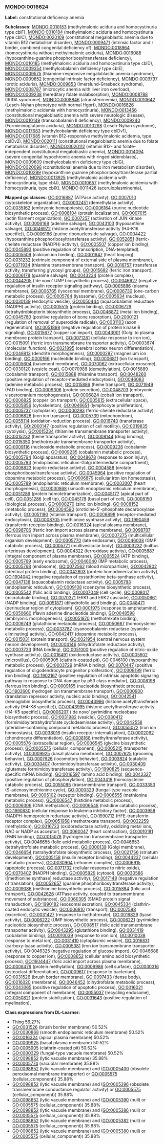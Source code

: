 
### [MONDO:0016624](http://purl.obolibrary.org/obo/MONDO_0016624)
**Label:** constitutional deficiency anemia

**Subclasses:** [MONDO:0010183](http://purl.obolibrary.org/obo/MONDO_0010183) (methylmalonic aciduria and homocystinuria type cblF), [MONDO:0010184](http://purl.obolibrary.org/obo/MONDO_0010184) (methylmalonic aciduria and homocystinuria type cblC), [MONDO:0020109](http://purl.obolibrary.org/obo/MONDO_0020109) (constitutional megaloblastic anemia due to vitamin B12 metabolism disorder), [MONDO:0009471](http://purl.obolibrary.org/obo/MONDO_0009471) (intrinsic factor and r binder, combined congenital deficiency of), [MONDO:0018964](http://purl.obolibrary.org/obo/MONDO_0018964) (homocystinuria without methylmalonic aciduria), [MONDO:0016088](http://purl.obolibrary.org/obo/MONDO_0016088) (hypoxanthine-guanine phosphoribosyltransferase deficiency), [MONDO:0010185](http://purl.obolibrary.org/obo/MONDO_0010185) (methylmalonic aciduria and homocystinuria type cblD), [MONDO:0009354](http://purl.obolibrary.org/obo/MONDO_0009354) (methylcobalamin deficiency type cblE), [MONDO:0009575](http://purl.obolibrary.org/obo/MONDO_0009575) (thiamine-responsive megaloblastic anemia syndrome), [MONDO:0009852](http://purl.obolibrary.org/obo/MONDO_0009852) (congenital intrinsic factor deficiency), [MONDO:0009797](http://purl.obolibrary.org/obo/MONDO_0009797) (orotic aciduria), [MONDO:0009853](http://purl.obolibrary.org/obo/MONDO_0009853) (Imerslund-Grasbeck syndrome), [MONDO:0008787](http://purl.obolibrary.org/obo/MONDO_0008787) (microcytic anemia with liver iron overload), [MONDO:0009238](http://purl.obolibrary.org/obo/MONDO_0009238) (hereditary folate malabsorption), [MONDO:0008788](http://purl.obolibrary.org/obo/MONDO_0008788) (IRIDA syndrome), [MONDO:0008846](http://purl.obolibrary.org/obo/MONDO_0008846) (atransferrinemia), [MONDO:0010642](http://purl.obolibrary.org/obo/MONDO_0010642) (Lesch-Nyhan phenotype with normal Hgprt), [MONDO:0016826](http://purl.obolibrary.org/obo/MONDO_0016826) (methylmalonic acidemia with homocystinuria), [MONDO:0013456](http://purl.obolibrary.org/obo/MONDO_0013456) (constitutional megaloblastic anemia with severe neurologic disease), [MONDO:0010149](http://purl.obolibrary.org/obo/MONDO_0010149) (transcobalamin II deficiency), [MONDO:0009240](http://purl.obolibrary.org/obo/MONDO_0009240) (Formiminoglutamic aciduria), [MONDO:0010298](http://purl.obolibrary.org/obo/MONDO_0010298) (Lesch-Nyhan syndrome), [MONDO:0017683](http://purl.obolibrary.org/obo/MONDO_0017683) (methylcobalamin deficiency type cblDv1), [MONDO:0017685](http://purl.obolibrary.org/obo/MONDO_0017685) (vitamin B12-responsive methylmalonic acidemia, type cblDv2), [MONDO:0020111](http://purl.obolibrary.org/obo/MONDO_0020111) (constitutional megaloblastic anemia due to folate metabolism disorder), [MONDO:0020112](http://purl.obolibrary.org/obo/MONDO_0020112) (vitamin B12- and folate-independent constitutional megaloblastic anemia), [MONDO:0014094](http://purl.obolibrary.org/obo/MONDO_0014094) (severe congenital hypochromic anemia with ringed sideroblasts), [MONDO:0009609](http://purl.obolibrary.org/obo/MONDO_0009609) (methylcobalamin deficiency type cblG), [MONDO:0020098](http://purl.obolibrary.org/obo/MONDO_0020098) (constitutional anemia due to iron metabolism disorder), [MONDO:0010299](http://purl.obolibrary.org/obo/MONDO_0010299) (hypoxanthine guanine phosphoribosyltransferase partial deficiency), [MONDO:0013925](http://purl.obolibrary.org/obo/MONDO_0013925) (methylmalonic acidemia with homocystinuria, type cblJ), [MONDO:0010657](http://purl.obolibrary.org/obo/MONDO_0010657) (methylmalonic acidemia with homocystinuria, type cblX), [MONDO:0011426](http://purl.obolibrary.org/obo/MONDO_0011426) (aceruloplasminemia), 

**Mapped go classes:** [GO:0016887](http://purl.obolibrary.org/obo/GO_0016887) (ATPase activity), [GO:0007010](http://purl.obolibrary.org/obo/GO_0007010) (cytoskeleton organization), [GO:0032451](http://purl.obolibrary.org/obo/GO_0032451) (demethylase activity), [GO:0035162](http://purl.obolibrary.org/obo/GO_0035162) (embryonic hemopoiesis), [GO:0006164](http://purl.obolibrary.org/obo/GO_0006164) (purine nucleotide biosynthetic process), [GO:0008104](http://purl.obolibrary.org/obo/GO_0008104) (protein localization), [GO:0007015](http://purl.obolibrary.org/obo/GO_0007015) (actin filament organization), [GO:0007257](http://purl.obolibrary.org/obo/GO_0007257) (activation of JUN kinase activity), [GO:0006168](http://purl.obolibrary.org/obo/GO_0006168) (adenine salvage), [GO:0043103](http://purl.obolibrary.org/obo/GO_0043103) (hypoxanthine salvage), [GO:0046972](http://purl.obolibrary.org/obo/GO_0046972) (histone acetyltransferase activity (H4-K16 specific)), [GO:0006166](http://purl.obolibrary.org/obo/GO_0006166) (purine ribonucleoside salvage), [GO:0004422](http://purl.obolibrary.org/obo/GO_0004422) (hypoxanthine phosphoribosyltransferase activity), [GO:0052851](http://purl.obolibrary.org/obo/GO_0052851) (ferric-chelate reductase (NADPH) activity), [GO:0005507](http://purl.obolibrary.org/obo/GO_0005507) (copper ion binding), [GO:0045893](http://purl.obolibrary.org/obo/GO_0045893) (positive regulation of transcription, DNA-templated), [GO:0005509](http://purl.obolibrary.org/obo/GO_0005509) (calcium ion binding), [GO:0001947](http://purl.obolibrary.org/obo/GO_0001947) (heart looping), [GO:0031232](http://purl.obolibrary.org/obo/GO_0031232) (extrinsic component of external side of plasma membrane), [GO:0071934](http://purl.obolibrary.org/obo/GO_0071934) (thiamine transmembrane transport), [GO:0016757](http://purl.obolibrary.org/obo/GO_0016757) (transferase activity, transferring glycosyl groups), [GO:0015682](http://purl.obolibrary.org/obo/GO_0015682) (ferric iron transport), [GO:0006178](http://purl.obolibrary.org/obo/GO_0006178) (guanine salvage), [GO:0043234](http://purl.obolibrary.org/obo/GO_0043234) (protein complex), [GO:0044205](http://purl.obolibrary.org/obo/GO_0044205) ('de novo' UMP biosynthetic process), [GO:0046627](http://purl.obolibrary.org/obo/GO_0046627) (negative regulation of insulin receptor signaling pathway), [GO:0005886](http://purl.obolibrary.org/obo/GO_0005886) (plasma membrane), [GO:0005765](http://purl.obolibrary.org/obo/GO_0005765) (lysosomal membrane), [GO:0006730](http://purl.obolibrary.org/obo/GO_0006730) (one-carbon metabolic process), [GO:0005764](http://purl.obolibrary.org/obo/GO_0005764) (lysosome), [GO:0005634](http://purl.obolibrary.org/obo/GO_0005634) (nucleus), [GO:0030139](http://purl.obolibrary.org/obo/GO_0030139) (endocytic vesicle), [GO:0050444](http://purl.obolibrary.org/obo/GO_0050444) (aquacobalamin reductase (NADPH) activity), [GO:0005515](http://purl.obolibrary.org/obo/GO_0005515) (protein binding), [GO:0006729](http://purl.obolibrary.org/obo/GO_0006729) (tetrahydrobiopterin biosynthetic process), [GO:0046872](http://purl.obolibrary.org/obo/GO_0046872) (metal ion binding), [GO:0045780](http://purl.obolibrary.org/obo/GO_0045780) (positive regulation of bone resorption), [GO:2000121](http://purl.obolibrary.org/obo/GO_2000121) (regulation of removal of superoxide radicals), [GO:0031103](http://purl.obolibrary.org/obo/GO_0031103) (axon regeneration), [GO:0051898](http://purl.obolibrary.org/obo/GO_0051898) (negative regulation of protein kinase B signaling), [GO:0015677](http://purl.obolibrary.org/obo/GO_0015677) (copper ion import), [GO:0043001](http://purl.obolibrary.org/obo/GO_0043001) (Golgi to plasma membrane protein transport), [GO:0071281](http://purl.obolibrary.org/obo/GO_0071281) (cellular response to iron ion), [GO:0015091](http://purl.obolibrary.org/obo/GO_0015091) (ferric iron transmembrane transporter activity), [GO:0003674](http://purl.obolibrary.org/obo/GO_0003674) (molecular_function), [GO:0021895](http://purl.obolibrary.org/obo/GO_0021895) (cerebral cortex neuron differentiation), [GO:0048813](http://purl.obolibrary.org/obo/GO_0048813) (dendrite morphogenesis), [GO:0000287](http://purl.obolibrary.org/obo/GO_0000287) (magnesium ion binding), [GO:0000166](http://purl.obolibrary.org/obo/GO_0000166) (nucleotide binding), [GO:0006811](http://purl.obolibrary.org/obo/GO_0006811) (ion transport), [GO:0005604](http://purl.obolibrary.org/obo/GO_0005604) (basement membrane), [GO:0070062](http://purl.obolibrary.org/obo/GO_0070062) (extracellular exosome), [GO:0030120](http://purl.obolibrary.org/obo/GO_0030120) (vesicle coat), [GO:0070988](http://purl.obolibrary.org/obo/GO_0070988) (demethylation), [GO:0015889](http://purl.obolibrary.org/obo/GO_0015889) (cobalamin transport), [GO:0015888](http://purl.obolibrary.org/obo/GO_0015888) (thiamine transport), [GO:0048260](http://purl.obolibrary.org/obo/GO_0048260) (positive regulation of receptor-mediated endocytosis), [GO:0046083](http://purl.obolibrary.org/obo/GO_0046083) (adenine metabolic process), [GO:0015886](http://purl.obolibrary.org/obo/GO_0015886) (heme transport), [GO:0071949](http://purl.obolibrary.org/obo/GO_0071949) (FAD binding), [GO:0009306](http://purl.obolibrary.org/obo/GO_0009306) (protein secretion), [GO:0048703](http://purl.obolibrary.org/obo/GO_0048703) (embryonic viscerocranium morphogenesis), [GO:0006824](http://purl.obolibrary.org/obo/GO_0006824) (cobalt ion transport), [GO:0006825](http://purl.obolibrary.org/obo/GO_0006825) (copper ion transport), [GO:0005615](http://purl.obolibrary.org/obo/GO_0005615) (extracellular space), [GO:0005856](http://purl.obolibrary.org/obo/GO_0005856) (cytoskeleton), [GO:0046651](http://purl.obolibrary.org/obo/GO_0046651) (lymphocyte proliferation), [GO:0005737](http://purl.obolibrary.org/obo/GO_0005737) (cytoplasm), [GO:0000293](http://purl.obolibrary.org/obo/GO_0000293) (ferric-chelate reductase activity), [GO:0006826](http://purl.obolibrary.org/obo/GO_0006826) (iron ion transport), [GO:0005739](http://purl.obolibrary.org/obo/GO_0005739) (mitochondrion), [GO:0055114](http://purl.obolibrary.org/obo/GO_0055114) (oxidation-reduction process), [GO:0016740](http://purl.obolibrary.org/obo/GO_0016740) (transferase activity), [GO:2000147](http://purl.obolibrary.org/obo/GO_2000147) (positive regulation of cell motility), [GO:0019835](http://purl.obolibrary.org/obo/GO_0019835) (cytolysis), [GO:0015234](http://purl.obolibrary.org/obo/GO_0015234) (thiamine transmembrane transporter activity), [GO:0015232](http://purl.obolibrary.org/obo/GO_0015232) (heme transporter activity), [GO:0008144](http://purl.obolibrary.org/obo/GO_0008144) (drug binding), [GO:0015350](http://purl.obolibrary.org/obo/GO_0015350) (methotrexate transmembrane transporter activity), [GO:0009116](http://purl.obolibrary.org/obo/GO_0009116) (nucleoside metabolic process), [GO:0009236](http://purl.obolibrary.org/obo/GO_0009236) (cobalamin biosynthetic process), [GO:0009235](http://purl.obolibrary.org/obo/GO_0009235) (cobalamin metabolic process), [GO:0005794](http://purl.obolibrary.org/obo/GO_0005794) (Golgi apparatus), [GO:0048678](http://purl.obolibrary.org/obo/GO_0048678) (response to axon injury), [GO:0005793](http://purl.obolibrary.org/obo/GO_0005793) (endoplasmic reticulum-Golgi intermediate compartment), [GO:0008823](http://purl.obolibrary.org/obo/GO_0008823) (cupric reductase activity), [GO:0004588](http://purl.obolibrary.org/obo/GO_0004588) (orotate phosphoribosyltransferase activity), [GO:0045964](http://purl.obolibrary.org/obo/GO_0045964) (positive regulation of dopamine metabolic process), [GO:0006879](http://purl.obolibrary.org/obo/GO_0006879) (cellular iron ion homeostasis), [GO:0005789](http://purl.obolibrary.org/obo/GO_0005789) (endoplasmic reticulum membrane), [GO:0003007](http://purl.obolibrary.org/obo/GO_0003007) (heart morphogenesis), [GO:0030868](http://purl.obolibrary.org/obo/GO_0030868) (smooth endoplasmic reticulum membrane), [GO:0051289](http://purl.obolibrary.org/obo/GO_0051289) (protein homotetramerization), [GO:0045177](http://purl.obolibrary.org/obo/GO_0045177) (apical part of cell), [GO:0051286](http://purl.obolibrary.org/obo/GO_0051286) (cell tip), [GO:0045178](http://purl.obolibrary.org/obo/GO_0045178) (basal part of cell), [GO:0008150](http://purl.obolibrary.org/obo/GO_0008150) (biological_process), [GO:0008270](http://purl.obolibrary.org/obo/GO_0008270) (zinc ion binding), [GO:0008152](http://purl.obolibrary.org/obo/GO_0008152) (metabolic process), [GO:0004590](http://purl.obolibrary.org/obo/GO_0004590) (orotidine-5'-phosphate decarboxylase activity), [GO:0051180](http://purl.obolibrary.org/obo/GO_0051180) (vitamin transport), [GO:0006898](http://purl.obolibrary.org/obo/GO_0006898) (receptor-mediated endocytosis), [GO:0008705](http://purl.obolibrary.org/obo/GO_0008705) (methionine synthase activity), [GO:1990459](http://purl.obolibrary.org/obo/GO_1990459) (transferrin receptor binding), [GO:0016324](http://purl.obolibrary.org/obo/GO_0016324) (apical plasma membrane), [GO:0098706](http://purl.obolibrary.org/obo/GO_0098706) (ferric iron import across plasma membrane), [GO:0098707](http://purl.obolibrary.org/obo/GO_0098707) (ferrous iron import across plasma membrane), [GO:0007275](http://purl.obolibrary.org/obo/GO_0007275) (multicellular organism development), [GO:0005770](http://purl.obolibrary.org/obo/GO_0005770) (late endosome), [GO:0046038](http://purl.obolibrary.org/obo/GO_0046038) (GMP catabolic process), [GO:0005771](http://purl.obolibrary.org/obo/GO_0005771) (multivesicular body), [GO:0003232](http://purl.obolibrary.org/obo/GO_0003232) (bulbus arteriosus development), [GO:0004322](http://purl.obolibrary.org/obo/GO_0004322) (ferroxidase activity), [GO:0005887](http://purl.obolibrary.org/obo/GO_0005887) (integral component of plasma membrane), [GO:0005524](http://purl.obolibrary.org/obo/GO_0005524) (ATP binding), [GO:0005769](http://purl.obolibrary.org/obo/GO_0005769) (early endosome), [GO:0046040](http://purl.obolibrary.org/obo/GO_0046040) (IMP metabolic process), [GO:0005768](http://purl.obolibrary.org/obo/GO_0005768) (endosome), [GO:0072562](http://purl.obolibrary.org/obo/GO_0072562) (blood microparticle), [GO:0042802](http://purl.obolibrary.org/obo/GO_0042802) (identical protein binding), [GO:0042803](http://purl.obolibrary.org/obo/GO_0042803) (protein homodimerization activity), [GO:1904042](http://purl.obolibrary.org/obo/GO_1904042) (negative regulation of cystathionine beta-synthase activity), [GO:0047138](http://purl.obolibrary.org/obo/GO_0047138) (aquacobalamin reductase activity), [GO:0005783](http://purl.obolibrary.org/obo/GO_0005783) (endoplasmic reticulum), [GO:0009108](http://purl.obolibrary.org/obo/GO_0009108) (coenzyme biosynthetic process), [GO:0005542](http://purl.obolibrary.org/obo/GO_0005542) (folic acid binding), [GO:0007049](http://purl.obolibrary.org/obo/GO_0007049) (cell cycle), [GO:0008017](http://purl.obolibrary.org/obo/GO_0008017) (microtubule binding), [GO:0070371](http://purl.obolibrary.org/obo/GO_0070371) (ERK1 and ERK2 cascade), [GO:0050661](http://purl.obolibrary.org/obo/GO_0050661) (NADP binding), [GO:0051871](http://purl.obolibrary.org/obo/GO_0051871) (dihydrofolic acid binding), [GO:0048471](http://purl.obolibrary.org/obo/GO_0048471) (perinuclear region of cytoplasm), [GO:0001975](http://purl.obolibrary.org/obo/GO_0001975) (response to amphetamine), [GO:0050660](http://purl.obolibrary.org/obo/GO_0050660) (flavin adenine dinucleotide binding), [GO:0048598](http://purl.obolibrary.org/obo/GO_0048598) (embryonic morphogenesis), [GO:0051870](http://purl.obolibrary.org/obo/GO_0051870) (methotrexate binding), [GO:0006749](http://purl.obolibrary.org/obo/GO_0006749) (glutathione metabolic process), [GO:0050667](http://purl.obolibrary.org/obo/GO_0050667) (homocysteine metabolic process), [GO:0033787](http://purl.obolibrary.org/obo/GO_0033787) (cyanocobalamin reductase (cyanide-eliminating) activity), [GO:0042417](http://purl.obolibrary.org/obo/GO_0042417) (dopamine metabolic process), [GO:0015031](http://purl.obolibrary.org/obo/GO_0015031) (protein transport), [GO:0021954](http://purl.obolibrary.org/obo/GO_0021954) (central nervous system neuron development), [GO:0004146](http://purl.obolibrary.org/obo/GO_0004146) (dihydrofolate reductase activity), [GO:0003723](http://purl.obolibrary.org/obo/GO_0003723) (RNA binding), [GO:0051000](http://purl.obolibrary.org/obo/GO_0051000) (positive regulation of nitric-oxide synthase activity), [GO:0016491](http://purl.obolibrary.org/obo/GO_0016491) (oxidoreductase activity), [GO:0005902](http://purl.obolibrary.org/obo/GO_0005902) (microvillus), [GO:0005905](http://purl.obolibrary.org/obo/GO_0005905) (clathrin-coated pit), [GO:0046100](http://purl.obolibrary.org/obo/GO_0046100) (hypoxanthine metabolic process), [GO:0003729](http://purl.obolibrary.org/obo/GO_0003729) (mRNA binding), [GO:0070447](http://purl.obolibrary.org/obo/GO_0070447) (positive regulation of oligodendrocyte progenitor proliferation), [GO:0008199](http://purl.obolibrary.org/obo/GO_0008199) (ferric iron binding), [GO:1902167](http://purl.obolibrary.org/obo/GO_1902167) (positive regulation of intrinsic apoptotic signaling pathway in response to DNA damage by p53 class mediator), [GO:0008198](http://purl.obolibrary.org/obo/GO_0008198) (ferrous iron binding), [GO:0009165](http://purl.obolibrary.org/obo/GO_0009165) (nucleotide biosynthetic process), [GO:1902600](http://purl.obolibrary.org/obo/GO_1902600) (hydrogen ion transmembrane transport), [GO:0000900](http://purl.obolibrary.org/obo/GO_0000900) (translation repressor activity, nucleic acid binding), [GO:0042541](http://purl.obolibrary.org/obo/GO_0042541) (hemoglobin biosynthetic process), [GO:0043996](http://purl.obolibrary.org/obo/GO_0043996) (histone acetyltransferase activity (H4-K8 specific)), [GO:0043995](http://purl.obolibrary.org/obo/GO_0043995) (histone acetyltransferase activity (H4-K5 specific)), [GO:0006207](http://purl.obolibrary.org/obo/GO_0006207) ('de novo' pyrimidine nucleobase biosynthetic process), [GO:0031982](http://purl.obolibrary.org/obo/GO_0031982) (vesicle), [GO:0030412](http://purl.obolibrary.org/obo/GO_0030412) (formimidoyltetrahydrofolate cyclodeaminase activity), [GO:0042558](http://purl.obolibrary.org/obo/GO_0042558) (pteridine-containing compound metabolic process), [GO:0055072](http://purl.obolibrary.org/obo/GO_0055072) (iron ion homeostasis), [GO:0038016](http://purl.obolibrary.org/obo/GO_0038016) (insulin receptor internalization), [GO:0002062](http://purl.obolibrary.org/obo/GO_0002062) (chondrocyte differentiation), [GO:0008168](http://purl.obolibrary.org/obo/GO_0008168) (methyltransferase activity), [GO:0005576](http://purl.obolibrary.org/obo/GO_0005576) (extracellular region), [GO:0006545](http://purl.obolibrary.org/obo/GO_0006545) (glycine biosynthetic process), [GO:0005575](http://purl.obolibrary.org/obo/GO_0005575) (cellular_component), [GO:0005215](http://purl.obolibrary.org/obo/GO_0005215) (transporter activity), [GO:0009925](http://purl.obolibrary.org/obo/GO_0009925) (basal plasma membrane), [GO:0007625](http://purl.obolibrary.org/obo/GO_0007625) (grooming behavior), [GO:0007626](http://purl.obolibrary.org/obo/GO_0007626) (locomotory behavior), [GO:0003824](http://purl.obolibrary.org/obo/GO_0003824) (catalytic activity), [GO:0030407](http://purl.obolibrary.org/obo/GO_0030407) (formimidoyltransferase activity), [GO:0030409](http://purl.obolibrary.org/obo/GO_0030409) (glutamate formimidoyltransferase activity), [GO:1990825](http://purl.obolibrary.org/obo/GO_1990825) (sequence-specific mRNA binding), [GO:0016597](http://purl.obolibrary.org/obo/GO_0016597) (amino acid binding), [GO:0042327](http://purl.obolibrary.org/obo/GO_0042327) (positive regulation of phosphorylation), [GO:0043418](http://purl.obolibrary.org/obo/GO_0043418) (homocysteine catabolic process), [GO:0055085](http://purl.obolibrary.org/obo/GO_0055085) (transmembrane transport), [GO:0033353](http://purl.obolibrary.org/obo/GO_0033353) (S-adenosylmethionine cycle), [GO:0000329](http://purl.obolibrary.org/obo/GO_0000329) (fungal-type vacuole membrane), [GO:0005102](http://purl.obolibrary.org/obo/GO_0005102) (receptor binding), [GO:0006555](http://purl.obolibrary.org/obo/GO_0006555) (methionine metabolic process), [GO:0006547](http://purl.obolibrary.org/obo/GO_0006547) (histidine metabolic process), [GO:0006306](http://purl.obolibrary.org/obo/GO_0006306) (DNA methylation), [GO:0006548](http://purl.obolibrary.org/obo/GO_0006548) (histidine catabolic process), [GO:1990830](http://purl.obolibrary.org/obo/GO_1990830) (cellular response to leukemia inhibitory factor), [GO:0003958](http://purl.obolibrary.org/obo/GO_0003958) (NADPH-hemoprotein reductase activity), [GO:1990712](http://purl.obolibrary.org/obo/GO_1990712) (HFE-transferrin receptor complex), [GO:0051958](http://purl.obolibrary.org/obo/GO_0051958) (methotrexate transport), [GO:0032259](http://purl.obolibrary.org/obo/GO_0032259) (methylation), [GO:0016723](http://purl.obolibrary.org/obo/GO_0016723) (oxidoreductase activity, oxidizing metal ions, NAD or NADP as acceptor), [GO:0060047](http://purl.obolibrary.org/obo/GO_0060047) (heart contraction), [GO:0010181](http://purl.obolibrary.org/obo/GO_0010181) (FMN binding), [GO:0015078](http://purl.obolibrary.org/obo/GO_0015078) (hydrogen ion transmembrane transporter activity), [GO:0046655](http://purl.obolibrary.org/obo/GO_0046655) (folic acid metabolic process), [GO:0046653](http://purl.obolibrary.org/obo/GO_0046653) (tetrahydrofolate metabolic process), [GO:0000139](http://purl.obolibrary.org/obo/GO_0000139) (Golgi membrane), [GO:0046654](http://purl.obolibrary.org/obo/GO_0046654) (tetrahydrofolate biosynthetic process), [GO:0021756](http://purl.obolibrary.org/obo/GO_0021756) (striatum development), [GO:0005158](http://purl.obolibrary.org/obo/GO_0005158) (insulin receptor binding), [GO:0044237](http://purl.obolibrary.org/obo/GO_0044237) (cellular metabolic process), [GO:0030904](http://purl.obolibrary.org/obo/GO_0030904) (retromer complex), [GO:0006915](http://purl.obolibrary.org/obo/GO_0006915) (apoptotic process), [GO:0071732](http://purl.obolibrary.org/obo/GO_0071732) (cellular response to nitric oxide), [GO:0070402](http://purl.obolibrary.org/obo/GO_0070402) (NADPH binding), [GO:0005829](http://purl.obolibrary.org/obo/GO_0005829) (cytosol), [GO:0030586](http://purl.obolibrary.org/obo/GO_0030586) ([methionine synthase] reductase activity), [GO:0017148](http://purl.obolibrary.org/obo/GO_0017148) (negative regulation of translation), [GO:0052657](http://purl.obolibrary.org/obo/GO_0052657) (guanine phosphoribosyltransferase activity), [GO:0009086](http://purl.obolibrary.org/obo/GO_0009086) (methionine biosynthetic process), [GO:0015884](http://purl.obolibrary.org/obo/GO_0015884) (folic acid transport), [GO:0042626](http://purl.obolibrary.org/obo/GO_0042626) (ATPase activity, coupled to transmembrane movement of substances), [GO:0060395](http://purl.obolibrary.org/obo/GO_0060395) (SMAD protein signal transduction), [GO:1990182](http://purl.obolibrary.org/obo/GO_1990182) (exosomal secretion), [GO:0045334](http://purl.obolibrary.org/obo/GO_0045334) (clathrin-coated endocytic vesicle), [GO:0006810](http://purl.obolibrary.org/obo/GO_0006810) (transport), [GO:0007588](http://purl.obolibrary.org/obo/GO_0007588) (excretion), [GO:0031427](http://purl.obolibrary.org/obo/GO_0031427) (response to methotrexate), [GO:0016829](http://purl.obolibrary.org/obo/GO_0016829) (lyase activity), [GO:0006222](http://purl.obolibrary.org/obo/GO_0006222) (UMP biosynthetic process), [GO:0006221](http://purl.obolibrary.org/obo/GO_0006221) (pyrimidine nucleotide biosynthetic process), [GO:0008517](http://purl.obolibrary.org/obo/GO_0008517) (folic acid transmembrane transporter activity), [GO:0043295](http://purl.obolibrary.org/obo/GO_0043295) (glutathione binding), [GO:0031419](http://purl.obolibrary.org/obo/GO_0031419) (cobalamin binding), [GO:0010039](http://purl.obolibrary.org/obo/GO_0010039) (response to iron ion), [GO:0010038](http://purl.obolibrary.org/obo/GO_0010038) (response to metal ion), [GO:0031410](http://purl.obolibrary.org/obo/GO_0031410) (cytoplasmic vesicle), [GO:0016831](http://purl.obolibrary.org/obo/GO_0016831) (carboxy-lyase activity), [GO:0005381](http://purl.obolibrary.org/obo/GO_0005381) (iron ion transmembrane transporter activity), [GO:0046325](http://purl.obolibrary.org/obo/GO_0046325) (negative regulation of glucose import), [GO:0046688](http://purl.obolibrary.org/obo/GO_0046688) (response to copper ion), [GO:0008652](http://purl.obolibrary.org/obo/GO_0008652) (cellular amino acid biosynthetic process), [GO:1904447](http://purl.obolibrary.org/obo/GO_1904447) (folic acid import across plasma membrane), [GO:0006479](http://purl.obolibrary.org/obo/GO_0006479) (protein methylation), [GO:0009986](http://purl.obolibrary.org/obo/GO_0009986) (cell surface), [GO:0030316](http://purl.obolibrary.org/obo/GO_0030316) (osteoclast differentiation), [GO:0009617](http://purl.obolibrary.org/obo/GO_0009617) (response to bacterium), [GO:0031526](http://purl.obolibrary.org/obo/GO_0031526) (brush border membrane), [GO:0097433](http://purl.obolibrary.org/obo/GO_0097433) (dense body), [GO:0016020](http://purl.obolibrary.org/obo/GO_0016020) (membrane), [GO:0046452](http://purl.obolibrary.org/obo/GO_0046452) (dihydrofolate metabolic process), [GO:0043065](http://purl.obolibrary.org/obo/GO_0043065) (positive regulation of apoptotic process), [GO:0016021](http://purl.obolibrary.org/obo/GO_0016021) (integral component of membrane), [GO:0055037](http://purl.obolibrary.org/obo/GO_0055037) (recycling endosome), [GO:0050821](http://purl.obolibrary.org/obo/GO_0050821) (protein stabilization), [GO:0031643](http://purl.obolibrary.org/obo/GO_0031643) (positive regulation of myelination), 

**Class expressions from DL-Learner:**

- Thing 56.27%
- [GO:0031526](http://purl.obolibrary.org/obo/GO_0031526) (brush border membrane) 50.52%
- [GO:0030868](http://purl.obolibrary.org/obo/GO_0030868) (smooth endoplasmic reticulum membrane) 50.52%
- [GO:0016324](http://purl.obolibrary.org/obo/GO_0016324) (apical plasma membrane) 50.52%
- [GO:0009925](http://purl.obolibrary.org/obo/GO_0009925) (basal plasma membrane) 50.52%
- [GO:0005905](http://purl.obolibrary.org/obo/GO_0005905) (clathrin-coated pit) 50.52%
- [GO:0000329](http://purl.obolibrary.org/obo/GO_0000329) (fungal-type vacuole membrane) 50.52%
- [GO:0098852](http://purl.obolibrary.org/obo/GO_0098852) (lytic vacuole membrane) 35.88%
- [GO:0005774](http://purl.obolibrary.org/obo/GO_0005774) (vacuolar membrane) 35.88%
- [GO:0098852](http://purl.obolibrary.org/obo/GO_0098852) (lytic vacuole membrane) and ([GO:0005400](http://purl.obolibrary.org/obo/GO_0005400) (obsolete peroxisomal membrane transporter) or [GO:0005575](http://purl.obolibrary.org/obo/GO_0005575) (cellular_component)) 35.88%
- [GO:0098852](http://purl.obolibrary.org/obo/GO_0098852) (lytic vacuole membrane) and ([GO:0005396](http://purl.obolibrary.org/obo/GO_0005396) (obsolete transmembrane conductance regulator activity) or [GO:0005575](http://purl.obolibrary.org/obo/GO_0005575) (cellular_component)) 35.88%
- [GO:0098852](http://purl.obolibrary.org/obo/GO_0098852) (lytic vacuole membrane) and ([GO:0005390](http://purl.obolibrary.org/obo/GO_0005390) (null) or [GO:0005575](http://purl.obolibrary.org/obo/GO_0005575) (cellular_component)) 35.88%
- [GO:0098852](http://purl.obolibrary.org/obo/GO_0098852) (lytic vacuole membrane) and ([GO:0005386](http://purl.obolibrary.org/obo/GO_0005386) (null) or [GO:0005575](http://purl.obolibrary.org/obo/GO_0005575) (cellular_component)) 35.88%
- [GO:0098852](http://purl.obolibrary.org/obo/GO_0098852) (lytic vacuole membrane) and ([GO:0005382](http://purl.obolibrary.org/obo/GO_0005382) (null) or [GO:0005575](http://purl.obolibrary.org/obo/GO_0005575) (cellular_component)) 35.88%
- [GO:0098852](http://purl.obolibrary.org/obo/GO_0098852) (lytic vacuole membrane) and ([GO:0005380](http://purl.obolibrary.org/obo/GO_0005380) (null) or [GO:0005575](http://purl.obolibrary.org/obo/GO_0005575) (cellular_component)) 35.88%


